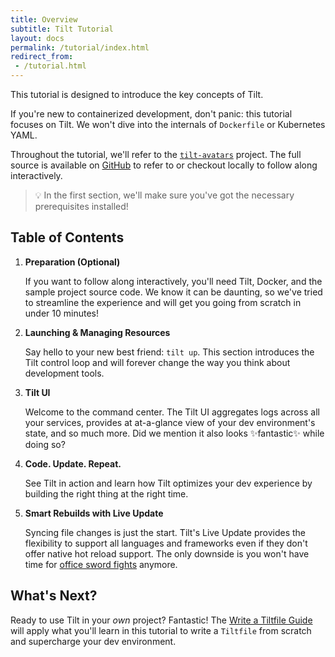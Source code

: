 ```yaml
---
title: Overview
subtitle: Tilt Tutorial
layout: docs
permalink: /tutorial/index.html
redirect_from:
 - /tutorial.html
---
```

This tutorial is designed to introduce the key concepts of Tilt.

If you're new to containerized development, don't panic: this tutorial focuses on Tilt.
We won't dive into the internals of `Dockerfile` or Kubernetes YAML.

Throughout the tutorial, we'll refer to the [`tilt-avatars`][repo-tilt-avatars] project.
The full source is available on [GitHub][repo-tilt-avatars] to refer to or checkout locally to follow along interactively.
> 💡 In the first section, we'll make sure you've got the necessary prerequisites installed!

## Table of Contents
1. **Preparation (Optional)**

   If you want to follow along interactively, you'll need Tilt, Docker, and the sample project source code.
   We know it can be daunting, so we've tried to streamline the experience and will get you going from scratch in under 10 minutes!

2. **Launching & Managing Resources**

   Say hello to your new best friend: `tilt up`.
   This section introduces the Tilt control loop and will forever change the way you think about development tools.
   
3. **Tilt UI**

   Welcome to the command center.
   The Tilt UI aggregates logs across all your services, provides at at-a-glance view of your dev environment's state, and so much more.
   Did we mention it also looks ✨fantastic✨ while doing so?

4. **Code. Update. Repeat.**

   See Tilt in action and learn how Tilt optimizes your dev experience by building the right thing at the right time.

5. **Smart Rebuilds with Live Update**

   Syncing file changes is just the start.
   Tilt's Live Update provides the flexibility to support all languages and frameworks even if they don't offer native hot reload support.
   The only downside is you won't have time for [office sword fights][xkcd-compile] anymore.


## What's Next?
Ready to use Tilt in your _own_ project?
Fantastic!
The [Write a Tiltfile Guide](/tiltfile_authoring.html) will apply what you'll learn in this tutorial to write a `Tiltfile` from scratch and supercharge your dev environment. 

[repo-tilt-avatars]: https://github.com/tilt-dev/tilt-avatars
[xkcd-compile]: https://xkcd.com/303/
